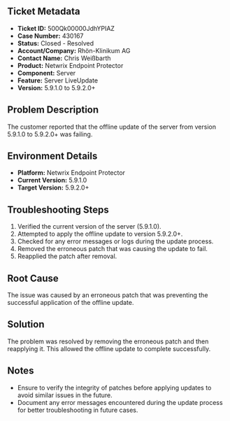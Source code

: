 ## Ticket Metadata
- **Ticket ID:** 500Qk00000JdhYPIAZ
- **Case Number:** 430167
- **Status:** Closed - Resolved
- **Account/Company:** Rhön-Klinikum AG
- **Contact Name:** Chris Weißbarth
- **Product:** Netwrix Endpoint Protector
- **Component:** Server
- **Feature:** Server LiveUpdate
- **Version:** 5.9.1.0 to 5.9.2.0+

## Problem Description
The customer reported that the offline update of the server from version 5.9.1.0 to 5.9.2.0+ was failing.

## Environment Details
- **Platform:** Netwrix Endpoint Protector
- **Current Version:** 5.9.1.0
- **Target Version:** 5.9.2.0+

## Troubleshooting Steps
1. Verified the current version of the server (5.9.1.0).
2. Attempted to apply the offline update to version 5.9.2.0+.
3. Checked for any error messages or logs during the update process.
4. Removed the erroneous patch that was causing the update to fail.
5. Reapplied the patch after removal.

## Root Cause
The issue was caused by an erroneous patch that was preventing the successful application of the offline update.

## Solution
The problem was resolved by removing the erroneous patch and then reapplying it. This allowed the offline update to complete successfully.

## Notes
- Ensure to verify the integrity of patches before applying updates to avoid similar issues in the future.
- Document any error messages encountered during the update process for better troubleshooting in future cases.